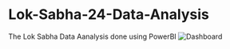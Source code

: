 # Lok-Sabha-24-Data-Analysis
The Lok Sabha Data Aanalysis done using PowerBI
![Dashboard](https://github.com/AiswaryaaRajesh/Lok-Sabha-24-Data-Analysis/assets/72779223/8fb0081b-2d77-44ef-8634-cb8e7b864305)
